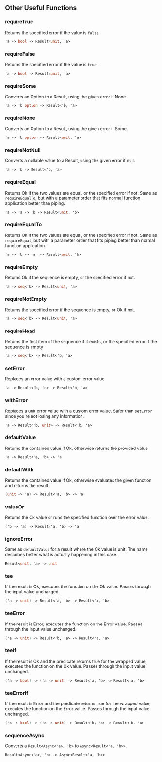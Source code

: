 ## Other Useful Functions

### requireTrue

Returns the specified error if the value is `false`.
```fsharp
'a -> bool -> Result<unit, 'a>
```
### requireFalse

Returns the specified error if the value is `true`.
```fsharp
'a -> bool -> Result<unit, 'a>
```


### requireSome

Converts an Option to a Result, using the given error if None.
```fsharp
'a -> 'b option -> Result<'b, 'a>
```
### requireNone

Converts an Option to a Result, using the given error if Some.
```fsharp
'a -> 'b option -> Result<unit, 'a>
```
### requireNotNull

Converts a nullable value to a Result, using the given error if null.
```fsharp
'a -> 'b -> Result<'b, 'a>
```


### requireEqual

Returns Ok if the two values are equal, or the specified error if not. Same as `requireEqualTo`, but with a parameter order that fits normal function application better than piping.
```fsharp
'a -> 'a -> 'b -> Result<unit, 'b>
```


### requireEqualTo

Returns Ok if the two values are equal, or the specified error if not. Same as `requireEqual`, but with a parameter order that fits piping better than normal function application.

```fsharp
'a -> 'b -> 'a  -> Result<unit, 'b>
```

### requireEmpty

Returns Ok if the sequence is empty, or the specified error if not.

```fsharp
'a -> seq<'b> -> Result<unit, 'a>
```

### requireNotEmpty

Returns the specified error if the sequence is empty, or Ok if not.

```fsharp
'a -> seq<'b> -> Result<unit, 'a>
```

### requireHead

Returns the first item of the sequence if it exists, or the specified error if the sequence is empty

```fsharp
'a -> seq<'b> -> Result<'b, 'a>
```


### setError

Replaces an error value with a custom error value

```fsharp
'a -> Result<'b, 'c> -> Result<'b, 'a>
```

### withError

Replaces a unit error value with a custom error value. Safer than `setError` since you're not losing any information.

```fsharp
'a -> Result<'b, unit> -> Result<'b, 'a>
```


### defaultValue

Returns the contained value if Ok, otherwise returns the provided value

```fsharp
'a -> Result<'a, 'b> -> 'a
```

### defaultWith

Returns the contained value if Ok, otherwise evaluates the given function and returns the result.

```fsharp
(unit -> 'a) -> Result<'a, 'b> -> 'a
```


### valueOr

Returns the Ok value or runs the specified function over the error value.

```fsharp
('b -> 'a) -> Result<'a, 'b> -> 'a
```


### ignoreError

Same as `defaultValue` for a result where the Ok value is unit. The name describes better what is actually happening in this case.

```fsharp
Result<unit, 'a> -> unit
```

### tee

If the result is Ok, executes the function on the Ok value. Passes through the input value unchanged.

```fsharp
('a -> unit) -> Result<'a, 'b> -> Result<'a, 'b>
```

### teeError

If the result is Error, executes the function on the Error value. Passes through the input value unchanged.

```fsharp
('a -> unit) -> Result<'b, 'a> -> Result<'b, 'a>
```

### teeIf

If the result is Ok and the predicate returns true for the wrapped value, executes the function on the Ok value. Passes through the input value unchanged.

```fsharp
('a -> bool) -> ('a -> unit) -> Result<'a, 'b> -> Result<'a, 'b>
```

### teeErrorIf

If the result is Error and the predicate returns true for the wrapped value, executes the function on the Error value. Passes through the input value unchanged.

```fsharp
('a -> bool) -> ('a -> unit) -> Result<'b, 'a> -> Result<'b, 'a>
```


### sequenceAsync


Converts a `Result<Async<'a>, 'b>` to `Async<Result<'a, 'b>>`.

```fsharp
Result<Async<'a>, 'b> -> Async<Result<'a, 'b>>
```
